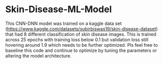 # Skin-Disease-ML-Model

This CNN-DNN model was trained on a kaggle data set (https://www.kaggle.com/datasets/subirbiswas19/skin-disease-dataset) that had 8 different classification of skin disease images. This is trained across 25 epochs with training loss below 0.1 but validation loss still hovering around 1.9 which needs to be further optimized. Pls feel free to baseline this code and continue to optimize by tuning the parameters or altering the model architecture.
